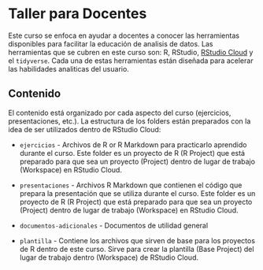 # Taller para Docentes

<!-- badges: start -->
<!-- badges: end -->

Este curso se enfoca en ayudar a docentes a conocer las herramientas disponibles para facilitar la educación de analisis de datos.  Las herramientas que se cubren en este curso son: R, RStudio, [RStudio Cloud](https://rstudio.cloud) y el `tidyverse`.  Cada una de estas herramientas están diseñada para acelerar las habilidades analiticas del usuario.  

## Contenido

El contenido está organizado por cada aspecto del curso (ejercicios, presentaciones, etc.).  La estructura de los folders están preparados con la idea de ser utilizados dentro de RStudio Cloud:

* `ejercicios` - Archivos de R or R Markdown para practicarlo aprendido durante el curso.  Este folder es un proyecto de R (R Project) que está preparado para que sea un proyecto (Project) dentro de lugar de trabajo (Workspace) en RStudio Cloud.

* `presentaciones` - Archivos R Markdown que contienen el código que prepara la presentación que se utiliza durante el curso.  Este folder es un proyecto de R (R Project) que está preparado para que sea un proyecto (Project) dentro de lugar de trabajo (Workspace) en RStudio Cloud.

* `documentos-adicionales` - Documentos de utilidad general

* `plantilla` - Contiene los archivos que sirven de base para los proyectos de R dentro de este curso.  Sirve para crear la plantilla (Base Project) del lugar de trabajo dentro (Workspace) de RStudio Cloud.

